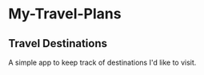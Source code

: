 # My-Travel-Plans
## Travel Destinations
A simple app to keep track of destinations I'd like to visit.

